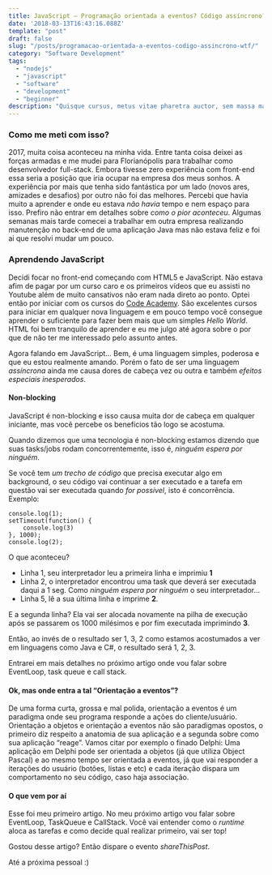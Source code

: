```yaml
---
title: JavaScript — Programação orientada a eventos? Código assíncrono? WTF?
date: '2018-03-13T16:43:16.088Z'
template: "post"
draft: false
slug: "/posts/programacao-orientada-a-eventos-codigo-assincrono-wtf/"
category: "Software Development"
tags:
  - "nodejs"
  - "javascript"
  - "software"
  - "development"
  - "beginner"
description: "Quisque cursus, metus vitae pharetra auctor, sem massa mattis sem, at interdum magna augue eget diam. Vestibulum ante ipsum primis in faucibus orci luctus et ultrices posuere cubilia Curae; Morbi lacinia molestie dui. Praesent blandit dolor. Sed non quam. In vel mi sit amet augue congue elementum."
---
```


### Como me meti com isso?

2017, muita coisa aconteceu na minha vida. Entre tanta coisa deixei as forças armadas e me mudei para Florianópolis para trabalhar como desenvolvedor full-stack. Embora tivesse zero experiência com front-end essa seria a posição que iria ocupar na empresa dos meus sonhos. A experiência por mais que tenha sido fantástica por um lado (novos ares, amizades e desafios) por outro não foi das melhores. Percebi que havia muito a aprender e onde eu estava _não havia_ tempo e nem espaço para isso. Prefiro não entrar em detalhes sobre _como o pior aconteceu_. Algumas semanas mais tarde comecei a trabalhar em outra empresa realizando manutenção no back-end de uma aplicação Java mas não estava feliz e foi ai que resolvi mudar um pouco.

### Aprendendo JavaScript

Decidi focar no front-end começando com HTML5 e JavaScript. Não estava afim de pagar por um curso caro e os primeiros vídeos que eu assisti no Youtube além de muito cansativos não eram nada direto ao ponto. Optei então por iniciar com os cursos do [Code Academy](www.codeacademy.com). São excelentes cursos para iniciar em qualquer nova linguagem e em pouco tempo você consegue aprender o suficiente para fazer bem mais que um simples _Hello World_. HTML foi bem tranquilo de aprender e eu me julgo até agora sobre o por que de não ter me interessado pelo assunto antes.

Agora falando em JavaScript… Bem, é uma linguagem simples, poderosa e que eu estou realmente amando. Porém o fato de ser uma linguagem _assíncrona_ ainda me causa dores de cabeça vez ou outra e também _efeitos especiais inesperados_.

#### Non-blocking

JavaScript é non-blocking e isso causa muita dor de cabeça em qualquer iniciante, mas você percebe os benefícios tão logo se acostuma.

Quando dizemos que uma tecnologia é non-blocking estamos dizendo que suas tasks/jobs rodam concorrentemente, isso é, _ninguém espera por ninguém_.

Se você tem _um trecho de código_ que precisa executar algo em background, o seu código vai continuar a ser executado e a tarefa em questão vai ser executada quando _for possível_, isto é concorrência. Exemplo:

```
console.log(1);  
setTimeout(function() {  
    console.log(3)  
}, 1000);  
console.log(2);
```
O que aconteceu?

*   Linha 1, seu interpretador leu a primeira linha e imprimiu **1**
*   Linha 2, o interpretador encontrou uma task que deverá ser executada daqui a 1 seg. Como _ninguém espera por ninguém_ o seu interpretador…
*   Linha 5, lê a sua última linha e imprime **2**.

 E a segunda linha? Ela vai ser alocada novamente na pilha de execução após se passarem os 1000 milésimos e por fim executada imprimindo **3**.

Então, ao invés de o resultado ser 1, 3, 2 como estamos acostumados a ver em linguagens como Java e C#, o resultado será 1, 2, 3.

Entrarei em mais detalhes no próximo artigo onde vou falar sobre EventLoop, task queue e call stack.

#### Ok, mas onde entra a tal “Orientação a eventos”?

De uma forma curta, grossa e mal polida, orientação a eventos é um paradigma onde seu programa responde a ações do cliente/usuário. Orientação a objetos e orientação a eventos não são paradigmas opostos, o primeiro diz respeito a anatomia de sua aplicação e a segunda sobre como sua aplicação “reage”. Vamos citar por exemplo o finado Delphi: Uma aplicação em Delphi pode ser orientada a objetos (já que utiliza Object Pascal) e ao mesmo tempo ser orientada a eventos, já que vai responder a iterações do usuário (botões, listas e etc) e cada iteração dispara um comportamento no seu código, caso haja associação.

#### O que vem por aí

Esse foi meu primeiro artigo. No meu próximo artigo vou falar sobre EventLoop, TaskQueue e CallStack. Você vai entender como o _runtime_ aloca as tarefas e como decide qual realizar primeiro, vai ser top!

Gostou desse artigo? Então dispare o evento _shareThisPost_.

Até a próxima pessoal :)